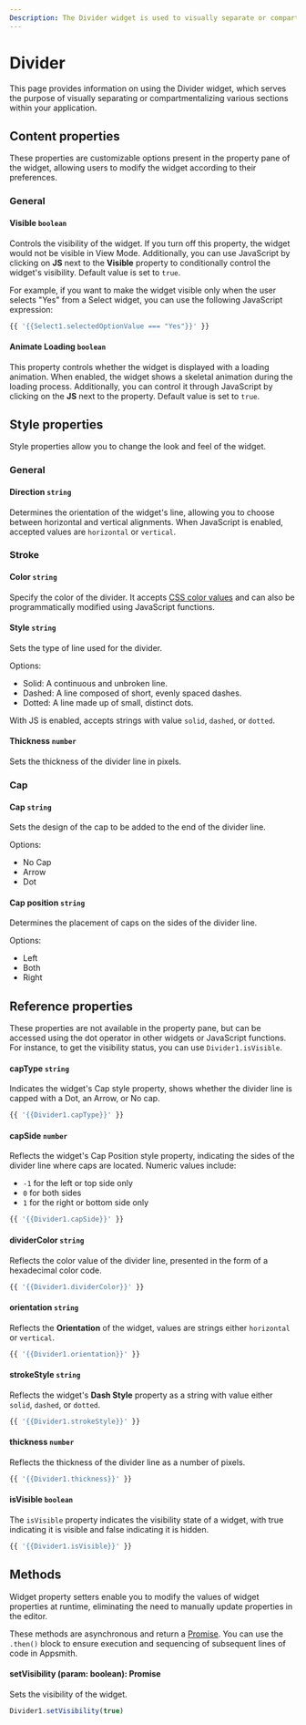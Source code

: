 ```yaml
---
Description: The Divider widget is used to visually separate or compartmentalise different parts of your application.
---
```

# Divider

This page provides information on using the Divider widget, which serves the purpose of visually separating or compartmentalizing various sections within your application.

## Content properties

These properties are customizable options present in the property pane of the widget, allowing users to modify the widget according to their preferences.


### General

#### Visible `boolean`

 

Controls the visibility of the widget. If you turn off this property, the widget would not be visible in View Mode. Additionally, you can use JavaScript by clicking on **JS** next to the **Visible** property to conditionally control the widget's visibility. Default value is set to `true`.

For example, if you want to make the widget visible only when the user selects "Yes" from a Select widget, you can use the following JavaScript expression: 
```js
{{ '{{Select1.selectedOptionValue === "Yes"}}' }}
```





#### Animate Loading `boolean`


 

This property controls whether the widget is displayed with a loading animation. When enabled, the widget shows a skeletal animation during the loading process. Additionally, you can control it through JavaScript by clicking on the **JS** next to the property. Default value is set to `true`.



## Style properties

Style properties allow you to change the look and feel of the widget.

### General

#### Direction `string` 

 

Determines the orientation of the widget's line, allowing you to choose between horizontal and vertical alignments. When JavaScript is enabled, accepted values are `horizontal` or `vertical`.



### Stroke

#### Color `string`

 

Specify the color of the divider. It accepts [CSS color values](https://developer.mozilla.org/en-US/docs/Web/CSS/color) and can also be programmatically modified using JavaScript functions.




#### Style `string`

 

Sets the type of line used for the divider.

Options:
* Solid: A continuous and unbroken line.
* Dashed: A line composed of short, evenly spaced dashes.
* Dotted: A line made up of small, distinct dots.

With JS is enabled, accepts strings with value `solid`, `dashed`, or `dotted`.




#### Thickness `number` 


 

Sets the thickness of the divider line in pixels. 



### Cap

#### Cap `string`

 

Sets the design of the cap to be added to the end of the divider line.

Options:
* No Cap
* Arrow
* Dot



#### Cap position `string`

 

Determines the placement of caps on the sides of the divider line. 

Options:

* Left
* Both
* Right



## Reference properties

These properties are not available in the property pane, but can be accessed using the dot operator in other widgets or JavaScript functions. For instance, to get the visibility status, you can use `Divider1.isVisible`.

#### capType `string`

 

Indicates the widget's Cap style property, shows whether the divider line is capped with a Dot, an Arrow, or No cap. 




```js
{{ '{{Divider1.capType}}' }}
```





#### capSide `number`

 

Reflects the widget's Cap Position style property, indicating the sides of the divider line where caps are located. Numeric values include:

* `-1` for the left or top side only
* `0` for both sides
* `1` for the right or bottom side only



```js
{{ '{{Divider1.capSide}}' }}
```




#### dividerColor `string`

 

Reflects the color value of the divider line, presented in the form of a hexadecimal color code.




```js
{{ '{{Divider1.dividerColor}}' }}
```





#### orientation `string`

 

Reflects the **Orientation** of the widget, values are strings either `horizontal` or `vertical`.




```js
{{ '{{Divider1.orientation}}' }}
```




#### strokeStyle `string`

 

Reflects the widget's **Dash Style** property as a string with value either `solid`, `dashed`, or `dotted`.




```js
{{ '{{Divider1.strokeStyle}}' }}
```





#### thickness `number`

 

Reflects the thickness of the divider line as a number of pixels.




```js
{{ '{{Divider1.thickness}}' }}
```




#### isVisible `boolean`

 

The `isVisible` property indicates the visibility state of a widget, with true indicating it is visible and false indicating it is hidden.



```js
{{ '{{Divider1.isVisible}}' }}
```



## Methods

Widget property setters enable you to modify the values of widget properties at runtime, eliminating the need to manually update properties in the editor.

These methods are asynchronous and return a [Promise](/writing-code-in-studio/using-js-promises.md). You can use the `.then()` block to ensure execution and sequencing of subsequent lines of code in Appsmith.


#### setVisibility (param: boolean): Promise

 

Sets the visibility of the widget.



```js
Divider1.setVisibility(true)
```

